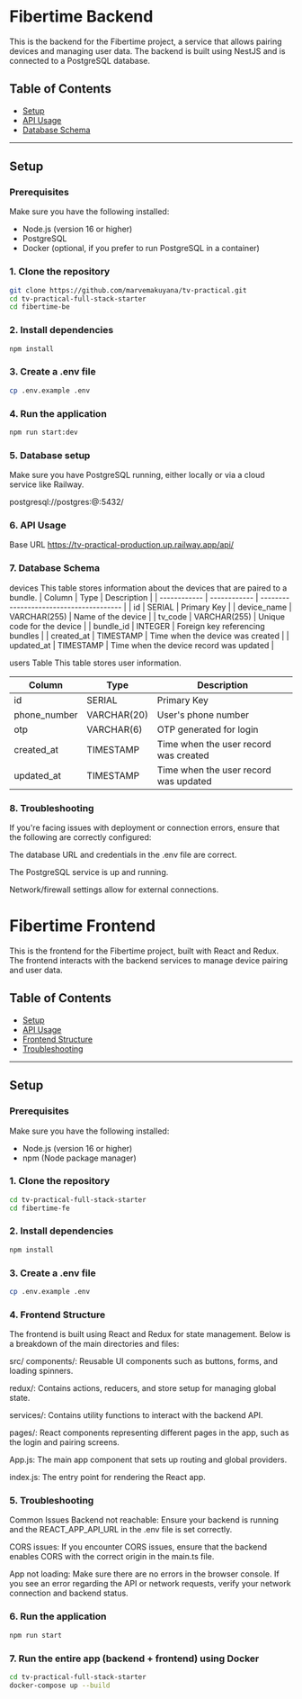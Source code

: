 # Fibertime Backend

This is the backend for the Fibertime project, a service that allows pairing devices and managing user data. The backend is built using NestJS and is connected to a PostgreSQL database.

## Table of Contents

- [Setup](#setup)
- [API Usage](#api-usage)
- [Database Schema](#database-schema)

---

## Setup

### Prerequisites

Make sure you have the following installed:

- Node.js (version 16 or higher)
- PostgreSQL
- Docker (optional, if you prefer to run PostgreSQL in a container)

### 1. Clone the repository

```bash
git clone https://github.com/marvemakuyana/tv-practical.git
cd tv-practical-full-stack-starter
cd fibertime-be
```

### 2. Install dependencies

```bash
npm install
```

### 3. Create a .env file

```bash
cp .env.example .env
```

### 4. Run the application

```bash
npm run start:dev
```

### 5. Database setup

Make sure you have PostgreSQL running, either locally or via a cloud service like Railway.

postgresql://postgres:<password>@<hostname>:5432/<dbname>

### 6. API Usage

Base URL
https://tv-practical-production.up.railway.app/api/

### 7. Database Schema

devices
This table stores information about the devices that are paired to a bundle.
| Column | Type | Description |
| ------------ | ------------ | --------------------------------------- |
| id | SERIAL | Primary Key |
| device_name | VARCHAR(255) | Name of the device |
| tv_code | VARCHAR(255) | Unique code for the device |
| bundle_id | INTEGER | Foreign key referencing bundles |
| created_at | TIMESTAMP | Time when the device was created |
| updated_at | TIMESTAMP | Time when the device record was updated |

users Table
This table stores user information.

| Column       | Type        | Description                           |
| ------------ | ----------- | ------------------------------------- |
| id           | SERIAL      | Primary Key                           |
| phone_number | VARCHAR(20) | User's phone number                   |
| otp          | VARCHAR(6)  | OTP generated for login               |
| created_at   | TIMESTAMP   | Time when the user record was created |
| updated_at   | TIMESTAMP   | Time when the user record was updated |

### 8. Troubleshooting

If you're facing issues with deployment or connection errors, ensure that the following are correctly configured:

The database URL and credentials in the .env file are correct.

The PostgreSQL service is up and running.

Network/firewall settings allow for external connections.

# Fibertime Frontend

This is the frontend for the Fibertime project, built with React and Redux. The frontend interacts with the backend services to manage device pairing and user data.

## Table of Contents

- [Setup](#setup)
- [API Usage](#api-usage)
- [Frontend Structure](#frontend-structure)
- [Troubleshooting](#troubleshooting)

---

## Setup

### Prerequisites

Make sure you have the following installed:

- Node.js (version 16 or higher)
- npm (Node package manager)

### 1. Clone the repository

```bash
cd tv-practical-full-stack-starter
cd fibertime-fe
```

### 2. Install dependencies

```bash
npm install
```

### 3. Create a .env file

```bash
cp .env.example .env
```

### 4. Frontend Structure

The frontend is built using React and Redux for state management. Below is a breakdown of the main directories and files:

src/
components/: Reusable UI components such as buttons, forms, and loading spinners.

redux/: Contains actions, reducers, and store setup for managing global state.

services/: Contains utility functions to interact with the backend API.

pages/: React components representing different pages in the app, such as the login and pairing screens.

App.js: The main app component that sets up routing and global providers.

index.js: The entry point for rendering the React app.

### 5. Troubleshooting

Common Issues
Backend not reachable: Ensure your backend is running and the REACT_APP_API_URL in the .env file is set correctly.

CORS issues: If you encounter CORS issues, ensure that the backend enables CORS with the correct origin in the main.ts file.

App not loading: Make sure there are no errors in the browser console. If you see an error regarding the API or network requests, verify your network connection and backend status.

### 6. Run the application

```bash
npm run start
```

### 7. Run the entire app (backend + frontend) using Docker

```bash
cd tv-practical-full-stack-starter
docker-compose up --build
```
